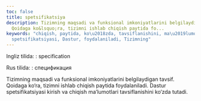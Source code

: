 ```yaml
---
toc: false
title: spetsifikatsiya
description: Tizimning maqsadi va funksional imkoniyatlarini belgilaydigan tavsif.
  Qoidaga ko&lsquo;ra, tizimni ishlab chiqish paytida fo...
keywords: "chiqish, paytida, ko\u2018zda, tavsiflanishini, ma\u2019lumotlari, kirish,
  spetsifikatsiyasi, Dastur, foydalaniladi, Tizimning"
---
```


Ingliz tilida:
:   specification

Rus tilida:
:   спецификация

Tizimning maqsadi va funksional imkoniyatlarini belgilaydigan tavsif. Qoidaga ko‘ra, tizimni ishlab chiqish paytida foydalaniladi. Dastur spetsifikatsiyasi kirish va chiqish ma’lumotlari tavsiflanishini ko‘zda tutadi.